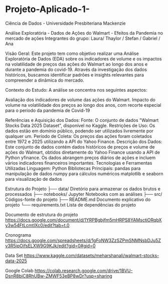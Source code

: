 # Projeto-Aplicado-1-
Ciência de Dados - Universidade Presbiteriana Mackenzie 

Análise Exploratória - Dados de Ações do Walmart - Efeitos da Pandemia no mercado de ações
Integrantes do grupo: Laura/ Thaylor / Stefan / Gabriel / Ana

Visão Geral:
Este projeto tem como objetivo realizar uma Análise Exploratória de Dados (EDA) sobre os indicadores de volume e os impactos na volatilidade de preços das ações do Walmart ao longo dos anos e durante a pandemia do covid-19. Através da investigação dos dados históricos, buscamos identificar padrões e insights relevantes para compreender a dinâmica do mercado.

Contexto do Estudo:
A análise se concentra nos seguintes aspectos:

Avaliação dos indicadores de volume das ações do Walmart.
Impacto do volume na volatilidade dos preços ao longo dos anos, com recorte especial para o período da pandemia de Covid-19

Referências e Aquisição dos Dados:
Fonte: O conjunto de dados "Walmart Stocks Data 2025 Dataset", disponível no Kaggle.
Restrições de Uso: Os dados estão em domínio público, podendo ser utilizados livremente por qualquer um.
Período de Coleta: Os preços das ações foram coletados entre 1972 e 2025 utilizando a API do Yahoo Finance.
Descrição dos Dados: Este conjunto de dados contém dados históricos de preços e volume de ações do Walmart, obtidos diretamente do Yahoo Finance usando a API de Python yfinance. Os dados abrangem preços diários de ações e incluem vários indicadores financeiros importantes.
Tecnologias e Ferramentas Utilizadas
Linguagem: Python
Bibliotecas Principais:
pandas para manipulação de dados
numpy para cálculos numéricos
matplotlib e seaborn para visualização de dados

Estrutura do Projeto
├── data/ Diretório para armazenar os dados brutos e processados ├── notebooks/ Jupyter Notebooks com as análises ├── src/ Códigos-fonte do projeto ├── README.md Documento explicativo do projeto └── requirements.txt Lista de dependências do projeto

Documento de estrutura do projeto https://docs.google.com/document/d/1YRPBgbjfm5mHRPS8YAMsctiORqbXy3w54FtLcmtlXc0/edit?tab=t.0

Cronograma https://docs.google.com/spreadsheets/d/1gFoNW3ZzSZPmSNMNsbDJu5Zv3R5ipOifsELXW9G9KJk/edit?gid=0#gid=0

Data Set https://www.kaggle.com/datasets/meharshanali/walmart-stocks-data-2025

Google Colab https://colab.research.google.com/drive/1BVU-DsnR8biC8RhUBw-ZMWF53eBP8wDr?usp=sharing
